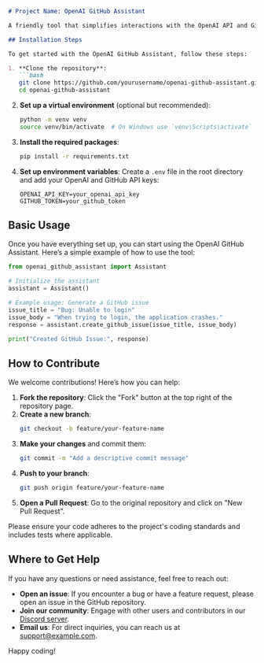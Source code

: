 ```markdown
# Project Name: OpenAI GitHub Assistant

A friendly tool that simplifies interactions with the OpenAI API and GitHub for developers.

## Installation Steps

To get started with the OpenAI GitHub Assistant, follow these steps:

1. **Clone the repository**:
   ```bash
   git clone https://github.com/yourusername/openai-github-assistant.git
   cd openai-github-assistant
   ```

2. **Set up a virtual environment** (optional but recommended):
   ```bash
   python -m venv venv
   source venv/bin/activate  # On Windows use `venv\Scripts\activate`
   ```

3. **Install the required packages**:
   ```bash
   pip install -r requirements.txt
   ```

4. **Set up environment variables**:
   Create a `.env` file in the root directory and add your OpenAI and GitHub API keys:
   ```
   OPENAI_API_KEY=your_openai_api_key
   GITHUB_TOKEN=your_github_token
   ```

## Basic Usage

Once you have everything set up, you can start using the OpenAI GitHub Assistant. Here’s a simple example of how to use the tool:

```python
from openai_github_assistant import Assistant

# Initialize the assistant
assistant = Assistant()

# Example usage: Generate a GitHub issue
issue_title = "Bug: Unable to login"
issue_body = "When trying to login, the application crashes."
response = assistant.create_github_issue(issue_title, issue_body)

print("Created GitHub Issue:", response)
```

## How to Contribute

We welcome contributions! Here’s how you can help:

1. **Fork the repository**: Click the "Fork" button at the top right of the repository page.
2. **Create a new branch**: 
   ```bash
   git checkout -b feature/your-feature-name
   ```
3. **Make your changes** and commit them:
   ```bash
   git commit -m "Add a descriptive commit message"
   ```
4. **Push to your branch**:
   ```bash
   git push origin feature/your-feature-name
   ```
5. **Open a Pull Request**: Go to the original repository and click on "New Pull Request".

Please ensure your code adheres to the project's coding standards and includes tests where applicable.

## Where to Get Help

If you have any questions or need assistance, feel free to reach out:

- **Open an issue**: If you encounter a bug or have a feature request, please open an issue in the GitHub repository.
- **Join our community**: Engage with other users and contributors in our [Discord server](https://discord.gg/example).
- **Email us**: For direct inquiries, you can reach us at support@example.com.

Happy coding!
```